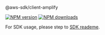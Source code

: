 @aws-sdk/client-amplify

[![NPM version](https://img.shields.io/npm/v/@aws-sdk/client-amplify/preview.svg)](https://www.npmjs.com/package/@aws-sdk/client-amplify)
[![NPM downloads](https://img.shields.io/npm/dm/@aws-sdk/client-amplify.svg)](https://www.npmjs.com/package/@aws-sdk/client-amplify)

For SDK usage, please step to [SDK reademe](https://github.com/aws/aws-sdk-js-v3).
